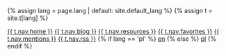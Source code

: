 {% assign lang = page.lang | default: site.default_lang %}
{% assign t = site.t[lang] %}

<div class="navbar">
  <a href="/{{ lang }}/">{{ t.nav.home }}</a>
  <a href="/{{ lang }}/blog/">{{ t.nav.blog }}</a>
  <a href="/{{ lang }}/resources/">{{ t.nav.resources }}</a>
  <a href="/{{ lang }}/favorites/">{{ t.nav.favorites }}</a>
  <a href="/{{ lang }}/mentions/">{{ t.nav.mentions }}</a>
  <a href="/feed.xml">{{ t.nav.rss }}</a>
  
  <!-- Language switcher -->
  <span>
    {% if lang == 'pl' %}
      <a href="/en{{ page.url | remove: '/pl' }}">en</a>
    {% else %}
      <a href="/pl{{ page.url | remove: '/en' }}">pl</a>
    {% endif %}
  </span>
</div>
